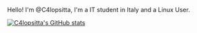 Hello! I'm @C4lopsitta, I'm a IT student in Italy and a Linux User.

[![C4lopsitta's GitHub stats](https://github-readme-stats.vercel.app/api?username=c4lopsitta&theme=rose_pine&show_icons=true&border_radius=4)](https://github.com/anuraghazra/github-readme-stats)

<!---
C4lopsitta/C4lopsitta is a ✨ special ✨ repository because its `README.md` (this file) appears on your GitHub profile.
You can click the Preview link to take a look at your changes.
--->

